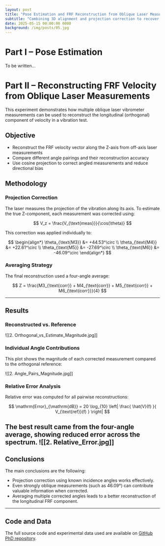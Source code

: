 ```yaml
---
layout: post
title: "Pose Estimation and FRF Reconstruction from Oblique Laser Measurements"
subtitle: "Combining 3D alignment and projection correction to recover orthogonal velocity components"
date: 2025-05-15 00:00:00 0000
background: /img/posts/05.jpg
---
```


# Part I – Pose Estimation

To be written...

# Part II – Reconstructing FRF Velocity from Oblique Laser Measurements

This experiment demonstrates how multiple oblique laser vibrometer measurements can be used to reconstruct the longitudinal (orthogonal) component of velocity in a vibration test. 
## Objective

- Reconstruct the FRF velocity vector along the Z-axis from off-axis laser measurements
- Compare different angle pairings and their reconstruction accuracy
- Use cosine projection to correct angled measurements and reduce directional bias


## Methodology

### Projection Correction

The laser measures the projection of the vibration along its axis. To estimate the true Z-component, each measurement was corrected using:

$$
V_z = \frac{V_{\text{meas}}}{\cos(\theta)}
$$

This correction was applied individually to:

$$
\begin{align*}
\theta_{\text{M3}} &= +44.53^\circ \\
\theta_{\text{M4}} &= +22.61^\circ \\
\theta_{\text{M5}} &= -27.69^\circ \\
\theta_{\text{M6}} &= -46.09^\circ
\end{align*}
$$

### Averaging Strategy

The final reconstruction used a four-angle average:

$$
Z = \frac{M3_{\text{corr}} + M4_{\text{corr}} + M5_{\text{corr}} + M6_{\text{corr}}}{4}
$$

---

## Results

### Reconstructed vs. Reference
![[2. Orthogonal_vs_Estimate_Magnitude.jpg]]

### Individual Angle Contributions

This plot shows the magnitude of each corrected measurement compared to the orthogonal reference:

![[2. Angle_Pairs_Magnitude.jpg]]

### Relative Error Analysis

Relative error was computed for all pairwise reconstructions:

$$
\mathrm{Error}_{\mathrm{dB}} = 20 \log_{10} \left| \frac{ \hat{V}(f) }{ V_{\text{ref}}(f) } \right|
$$


The best result came from the four-angle average, showing reduced error across the spectrum.
![[2. Relative_Error.jpg]]
---

## Conclusions

The main conclusions are the following:

- Projection correction using known incidence angles works effectively.
- Even strongly oblique measurements (such as 46.09°) can contribute valuable information when corrected.
- Averaging multiple corrected angles leads to a better reconstruction of the longitudinal FRF component.

---

## Code and Data

The full source code and experimental data used are available on [GitHub PhD repository](https://github.com/joaonunovalente/phd).